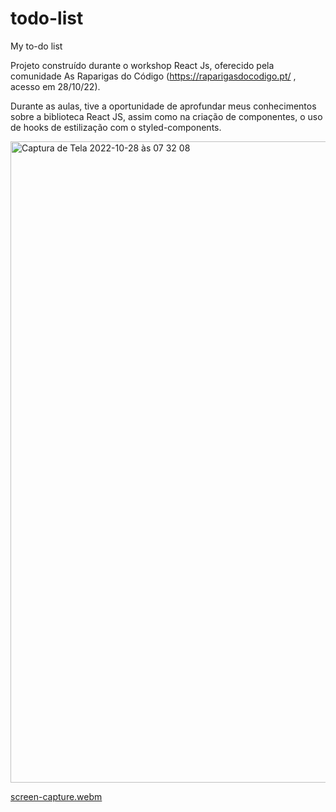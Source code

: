 # todo-list

My to-do list

Projeto construído durante o workshop React Js, oferecido pela comunidade As Raparigas do Código (https://raparigasdocodigo.pt/ , acesso em 28/10/22).

Durante as aulas, tive a oportunidade de aprofundar meus conhecimentos sobre a biblioteca React JS, assim como na criação de componentes, o uso de hooks de estilização com o styled-components. 



<img width="1026" alt="Captura de Tela 2022-10-28 às 07 32 08" src="https://user-images.githubusercontent.com/94414829/198520296-614c4549-89b0-4089-89b3-f29966166f7b.png">

[screen-capture.webm](https://user-images.githubusercontent.com/94414829/198520531-fb93b654-6546-425d-9cdc-615a2d043be3.webm)
